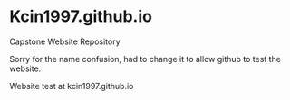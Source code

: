 # Kcin1997.github.io
Capstone Website Repository

Sorry for the name confusion, had to change it to allow github to test the website.

Website test at kcin1997.github.io
